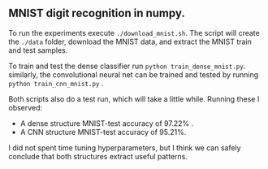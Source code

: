 ## MNIST digit recognition in numpy.

To run the experiments execute ```./download_mnist.sh```.
The script will create the ```./data``` folder, 
download the MNIST data, and extract the MNIST train and test samples.

To train and test the dense classifier run
```python train_dense_mnist.py```.
similarly, the convolutional neural net can be trained
and tested by running
```python train_cnn_mnist.py``` .

Both scripts also do a test run, which will take a little while.
Running these I observed:
- A dense structure MNIST-test accuracy of 97.22% .
- A CNN structure MNIST-test accuracy of 95.21%.

I did not spent time tuning hyperparameters, but I think
we can safely conclude that both structures extract useful
patterns.
